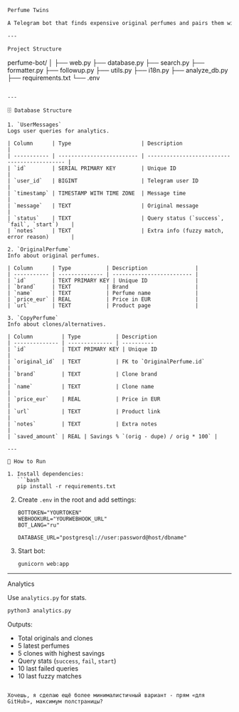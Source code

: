 ```markdown
Perfume Twins

A Telegram bot that finds expensive original perfumes and pairs them with budget-friendly clones. Includes savings calculation.

---

Project Structure

```

perfume-bot/
│
├── web.py
├── database.py
├── search.py
├── formatter.py
├── followup.py
├── utils.py
├── i18n.py
├── analyze_db.py
├── requirements.txt
└── .env

````

---

🗄️ Database Structure

1. `UserMessages`
Logs user queries for analytics.

| Column      | Type                      | Description                                  |
| ----------- | ------------------------- | -------------------------------------------- |
| `id`        | SERIAL PRIMARY KEY        | Unique ID                                    |
| `user_id`   | BIGINT                    | Telegram user ID                             |
| `timestamp` | TIMESTAMP WITH TIME ZONE  | Message time                                 |
| `message`   | TEXT                      | Original message                             |
| `status`    | TEXT                      | Query status (`success`, `fail`, `start`)    |
| `notes`     | TEXT                      | Extra info (fuzzy match, error reason)       |

2. `OriginalPerfume`
Info about original perfumes.

| Column      | Type           | Description               |
| ----------- | -------------- | ------------------------- |
| `id`        | TEXT PRIMARY KEY | Unique ID               |
| `brand`     | TEXT           | Brand                     |
| `name`      | TEXT           | Perfume name              |
| `price_eur` | REAL           | Price in EUR              |
| `url`       | TEXT           | Product page              |

3. `CopyPerfume`
Info about clones/alternatives.

| Column         | Type           | Description
| -------------- | -------------- | ----------
| `id`           | TEXT PRIMARY KEY | Unique ID                            |
| `original_id`  | TEXT           | FK to `OriginalPerfume.id`             |
| `brand`        | TEXT           | Clone brand                            |
| `name`         | TEXT           | Clone name                             |
| `price_eur`    | REAL           | Price in EUR                           |
| `url`          | TEXT           | Product link                           |
| `notes`        | TEXT           | Extra notes                            |
| `saved_amount` | REAL | Savings % `(orig - dupe) / orig * 100` |

---

🚀 How to Run

1. Install dependencies:
   ```bash
   pip install -r requirements.txt
````

2. Create `.env` in the root and add settings:

   ```
   BOTTOKEN="YOURTOKEN"
   WEBHOOKURL="YOURWEBHOOK_URL"
   BOT_LANG="ru"

   DATABASE_URL="postgresql://user:password@host/dbname"
   ```

3. Start bot:

   ```bash
   gunicorn web:app
   ```

---

Analytics

Use `analytics.py` for stats.

```bash
python3 analytics.py
```

Outputs:

* Total originals and clones
* 5 latest perfumes
* 5 clones with highest savings
* Query stats (`success`, `fail`, `start`)
* 10 last failed queries
* 10 last fuzzy matches

```

Хочешь, я сделаю ещё более минималистичный вариант - прям «для GitHub», максимум полстраницы?
```
